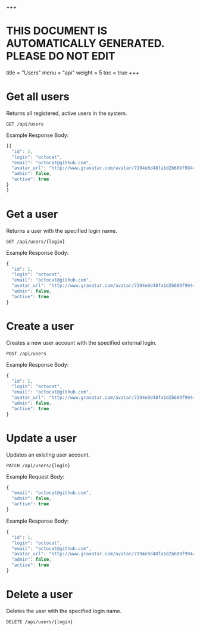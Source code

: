 +++

# THIS DOCUMENT IS AUTOMATICALLY GENERATED. PLEASE DO NOT EDIT

title = "Users"
menu = "api"
weight = 5
toc = true
+++


# Get all users

Returns all registered, active users in the system.

```
GET /api/users
```




	
		
Example Response Body:

```js
[{
  "id": 1,
  "login": "octocat",
  "email": "octocat@github.com",
  "avatar_url": "http://www.gravatar.com/avatar/7194e8d48fa1d2b689f99443b767316c",
  "admin": false,
  "active": true
}
]
```
		
	



# Get a user

Returns a user with the specified login name.

```
GET /api/users/{login}
```


	



	
		
Example Response Body:

```js
{
  "id": 1,
  "login": "octocat",
  "email": "octocat@github.com",
  "avatar_url": "http://www.gravatar.com/avatar/7194e8d48fa1d2b689f99443b767316c",
  "admin": false,
  "active": true
}

```
		
	

	



# Create a user

Creates a new user account with the specified external login.

```
POST /api/users
```


	



	
		
Example Response Body:

```js
{
  "id": 1,
  "login": "octocat",
  "email": "octocat@github.com",
  "avatar_url": "http://www.gravatar.com/avatar/7194e8d48fa1d2b689f99443b767316c",
  "admin": false,
  "active": true
}

```
		
	

	



# Update a user

Updates an existing user account.

```
PATCH /api/users/{login}
```


	

	
		
Example Request Body:

```js
{
  "email": "octocat@github.com",
  "admin": false,
  "active": true
}

```
		
	



	
		
Example Response Body:

```js
{
  "id": 1,
  "login": "octocat",
  "email": "octocat@github.com",
  "avatar_url": "http://www.gravatar.com/avatar/7194e8d48fa1d2b689f99443b767316c",
  "admin": false,
  "active": true
}

```
		
	

	



# Delete a user

Deletes the user with the specified login name.

```
DELETE /api/users/{login}
```


	



	

	

	

	



